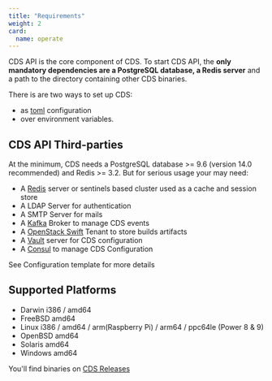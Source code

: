 ```yaml
---
title: "Requirements"
weight: 2
card: 
  name: operate
---
```



CDS API is the core component of CDS.
To start CDS API, the **only mandatory dependencies are a PostgreSQL database, a Redis server** and a path to the directory containing other CDS binaries.

There is are two ways to set up CDS:

- as [toml](https://github.com/toml-lang/toml) configuration
- over environment variables.

## CDS API Third-parties

At the minimum, CDS needs a PostgreSQL database >= 9.6 (version 14.0 recommended) and Redis >= 3.2. But for serious usage your may need:

- A [Redis](https://redis.io) server or sentinels based cluster used as a cache and session store
- A LDAP Server for authentication
- A SMTP Server for mails
- A [Kafka](https://kafka.apache.org/) Broker to manage CDS events
- A [OpenStack Swift](https://docs.openstack.org/developer/swift/) Tenant to store builds artifacts
- A [Vault](https://www.vaultproject.io/) server for CDS configuration
- A [Consul](https://www.consul.io/) to manage CDS Configuration

See Configuration template for more details


## Supported Platforms

- Darwin i386 / amd64
- FreeBSD amd64
- Linux i386 / amd64 / arm(Raspberry Pi) / arm64 / ppc64le (Power 8 & 9)
- OpenBSD amd64
- Solaris amd64
- Windows amd64

You'll find binaries on [CDS Releases](https://github.com/ovh/cds/releases/latest)
